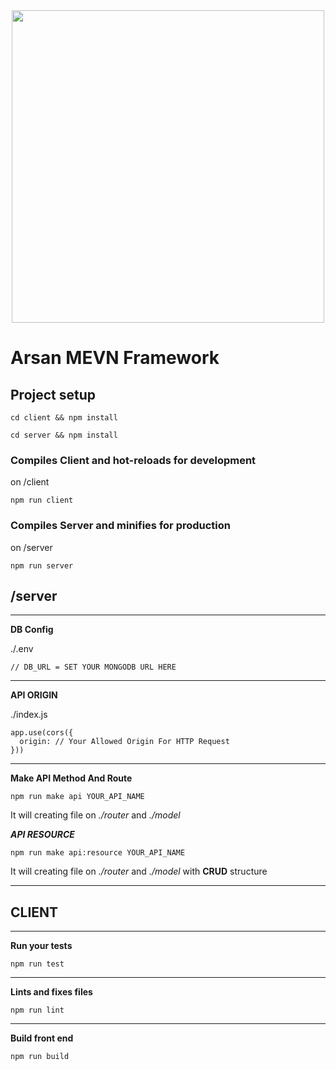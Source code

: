 <div align="center"><img src="https://1.bp.blogspot.com/-U5eiouE3tcU/XZ3_b9FFsYI/AAAAAAAAJnc/HUk2GVdhlVQnOJjb6t7Xd_-tfWLeri0KwCLcBGAsYHQ/s1600/logo-fw.png" width="500"></div>

# Arsan MEVN Framework


## Project setup
```
cd client && npm install
```
```
cd server && npm install
```

### Compiles Client and hot-reloads for development
on /client
```
npm run client
```

### Compiles Server and minifies for production
on /server
```
npm run server
```

## /server
---
**DB Config**

./.env
```
// DB_URL = SET YOUR MONGODB URL HERE
```
---

**API ORIGIN**

./index.js
```
app.use(cors({
  origin: // Your Allowed Origin For HTTP Request
}))
```

---
**Make API Method And Route**
```
npm run make api YOUR_API_NAME
```

It will creating file on *./router* and *./model*

***API RESOURCE***
```
npm run make api:resource YOUR_API_NAME
```
It will creating file on *./router* and *./model* with **CRUD** structure

---

## CLIENT
---
**Run your tests**
```
npm run test
```
---
**Lints and fixes files**
```
npm run lint
```
---
**Build front end**
```
npm run build
```
